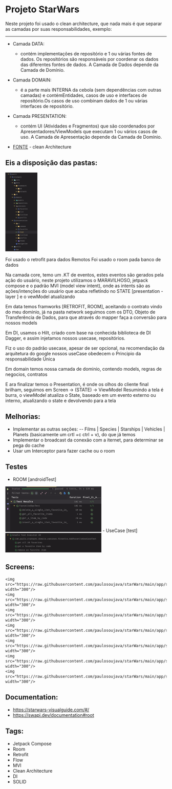 # Projeto StarWars

Neste projeto foi usado o clean architecture, que nada mais é que separar as camadas
por suas responsabilidades, exemplo:
__________
 - Camada DATA:
   -  contém implementações de repositório e 1 ou várias fontes de dados. Os repositórios são responsáveis ​​por coordenar os dados das diferentes fontes de dados. A Camada de Dados depende da Camada de Domínio.


 - Camada DOMAIN:
   - é a parte mais INTERNA da cebola (sem dependências com outras camadas) e contémEntidades, casos de uso e interfaces de repositório.Os casos de uso combinam dados de 1 ou várias interfaces de repositório.

- Camada PRESENTATION: 
   - contém UI (Atividades e Fragmentos) que são coordenados por Apresentadores/ViewModels que executam 1 ou vários casos de uso. A Camada de Apresentação depende da Camada de Domínio.


- [FONTE](https://breakdance.github.io/breakdance/](https://proandroiddev.com/clean-architecture-data-flow-dependency-rule-615ffdd79e29)) - clean Architecture



## Eis a disposição das pastas:
<img src="https://raw.githubusercontent.com/paulosoujava/starWars/main/app/src/main/res/drawable/pg6.png"  width="100"/>

Foi usado o retrofit para dados Remotos
Foi usado o room pada banco de dados

Na camada core, temo um .KT de eventos, estes eventos são gerados pela
ação do usuário, neste projeto utilizamos o MARAVILHOSO, jetpack compose
e o padrão MVI (model view intent), onde as intents são as ações/intenções do usuário
que acaba refletindo no STATE [presentation - layer ] e o vewModel atualizando

Em data temos framworks [RETROFIT, ROOM], aceitando o contrato
vindo do meu dominio, já na pasta network seguimos com os DTO, Objeto de Transferência de Dados,
para que através do mapper faça a conversão para nossos models

Em DI, usamos o Hilt, criado com base na conhecida biblioteca de DI Dagger,
e assim injetamos nossos usecase, repositórios.

Fiz o uso do padrão usecase, apesar de ser opcional, na recomendação da arquitetura do google
nossos useCase obedecem o Principio da responsabilidade Única

Em domain temos nossa camada de dominio, contendo models, regras de negocios,
contratos

E ara finalizar temos o Presentation, é onde os olhos do cliente final
brilham, seguimos em Screen -> (STATE) -> ViewModel
Resumindo a tela é burra, o viewModel atualiza o State, baseado em um evento
externo ou interno, atualizando o state e devolvendo para a tela

## Melhorias:
  - Implementar as outras seções:
    --   Films | Species | Starships | Vehicles | Planets (basicamente um crtl +c  ctrl + v), do que já temos 
  - Implementar o broadcast da conexão com a iternet, para determinar se pega do cache
  -  Usar um Interceptor para fazer cache ou o room

## Testes
 - ROOM [androidTest]
 <img src="https://raw.githubusercontent.com/paulosoujava/starWars/main/app/src/main/res/drawable/testroom.png"  width="300"/>
 - UseCase [test]
   <img src="https://raw.githubusercontent.com/paulosoujava/starWars/main/app/src/main/res/drawable/test2.png"  width="300"/>

## Screens:

    <img src="https://raw.githubusercontent.com/paulosoujava/starWars/main/app/src/main/res/drawable/pg1.png"  width="300"/>
    <img src="https://raw.githubusercontent.com/paulosoujava/starWars/main/app/src/main/res/drawable/pg2.png"  width="300"/>
    <img src="https://raw.githubusercontent.com/paulosoujava/starWars/main/app/src/main/res/drawable/pg3.png"  width="300"/>
    <img src="https://raw.githubusercontent.com/paulosoujava/starWars/main/app/src/main/res/drawable/pg4.png"  width="300"/>
    <img src="https://raw.githubusercontent.com/paulosoujava/starWars/main/app/src/main/res/drawable/pg5.png"  width="300"/>
    <img src="https://raw.githubusercontent.com/paulosoujava/starWars/main/app/src/main/res/drawable/pg7.png"  width="300"/>
    <img src="https://raw.githubusercontent.com/paulosoujava/starWars/main/app/src/main/res/drawable/pg8.png"  width="300"/>
                    

## Documentation:
 - https://starwars-visualguide.com/#/
 - https://swapi.dev/documentation#root


## Tags:
 - Jetpack Compose
 - Room
 - Retrofit
 - Flow
 - MVI
 - Clean Architecture
 - DI
 - SOLID




